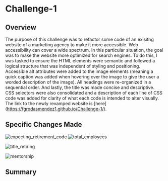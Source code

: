# Challenge-1

## Overview
The purpose of this challenge was to refactor some code of an exisitng website of a marketing agency to make it more accessible. Web accessibility can cover a wide spectrum. In this particular situation, the goal was to make the website more optimized for search engines. To do this, I was tasked to ensure the HTML elements were semantic and followed a logical structure that was independent of styling and positioning. Accessible alt attributes were added to the image elements (meaning a quick caption was added when hovering over the image to give the user a worded description of the image). All headings were re-organized in a sequential order. And lastly, the title was made concise and descriptive. CSS selectors were also consolidated and a description of each line of CSS code was added for clarity of what each code is intended to alter visually. The link to the newly revamped website is [here]
(https://fgrodasmendez1.github.io/Challenge-1/).

## Specific Changes Made

![expecting_retirement_code](Resources/expecting_retirement_code.png)
![total_employees](Resources/total-employees.png)

![title_retiring](Resources/title_retiring.png)

![mentorship](Resources/mentorship.png)

## Summary

